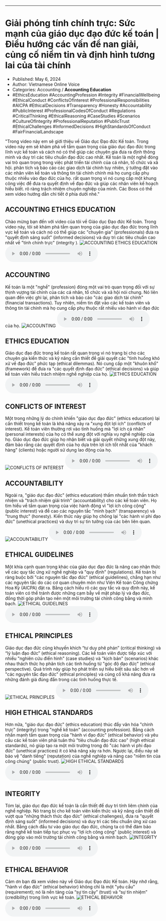 
---

# Giải phóng tính chính trực: Sức mạnh của giáo dục đạo đức kế toán | Điều hướng các vấn đề nan giải, củng cố niềm tin và định hình tương lai của tài chính

- Published: May 6, 2024
- Author: Vietnamese Online Voice
- Categories: Accounting / **Accounting Education**
- #EthicsEducation #AccountingProfession #Integrity #FinancialWellbeing #EthicalConduct #ConflictsOfInterest #ProfessionalResponsibilities #AICPA #EthicalDecisions #Transparency #Honesty #Accountability #PublicInterest #ProfessionalCodesOfConduct #Regulations #CriticalThinking #EthicalReasoning #CaseStudies #Scenarios #CultureOfIntegrity #ProfessionalReputation #PublicTrust #EthicalChallenges #InformedDecisions #HighStandardsOfConduct #FairFinancialLandscape

"Trong video này em sẽ giới thiệu về Giáo dục Đạo đức Kế toán. Trong video này em sẽ khám phá về tầm quan trọng của giáo dục đạo đức trong lĩnh vực kế toán và cách nó có thể giúp các chuyên gia đưa ra định thông minh và duy trì các tiêu chuẩn đạo đức cao nhất. Kế toán là một nghề đóng vai trò quan trọng trong việc phát triển tài chính của cá nhân, tổ chức và xã hội. phân tích và báo cáo các giao dịch tài chính tuy nhiên, ý tưởng đặt vào các nhân viên kế toán và thông tin tài chính chính mà họ cung cấp phụ thuộc nhiều vào đạo đức của họ. rất quan trọng vì nó cung cấp một khung công việc để đưa ra quyết định về đạo đức và giúp các nhân viên kế hoạch hiểu biết. rõ ràng trách nhiệm chuyên nghiệp của mình. Các Boss có thể xem video hướng dẫn chi tiết ở phía dưới nhé."


## ACCOUNTING ETHICS EDUCATION

Chào mừng bạn đến với video của tôi về Giáo dục Đạo đức Kế toán. Trong video này, tôi sẽ khám phá tầm quan trọng của giáo dục đạo đức trong lĩnh vực kế toán và cách nó có thể giúp các "chuyên gia" (professionals) đưa ra "quyết định sáng suốt" (informed decisions) và duy trì các tiêu chuẩn cao nhất về "tính chính trực" (integrity ).
![ACCOUNTING ETHICS EDUCATION](https://http-archiver-apis-production-80.schnworks.com/storage/images/transitions/2024-05-05/transition-3831803648-Montserrat-SemiBold-283593.jpg)
<audio controls>
    <source src="https://http-archiver-apis-production-80.schnworks.com/storage/storage/audio/file-37706892635.mp3" type="audio/mpeg">
</audio>



## ACCOUNTING

Kế toán là một "nghề" (profession) đóng một vai trò quan trọng đối với sự thịnh vượng tài chính của các cá nhân, tổ chức và xã hội nói chung. Nó liên quan đến việc ghi lại, phân tích và báo cáo "các giao dịch tài chính" (financial transactions). Tuy nhiên, niềm tin đặt vào các kế toán viên và thông tin tài chính mà họ cung cấp phụ thuộc rất nhiều vào hành vi đạo đức của họ.
![ACCOUNTING](https://http-archiver-apis-production-80.schnworks.com/storage/images/transitions/2024-05-05/transition-4455520975-Montserrat-Bold-9C27B0.jpg)
<audio controls>
    <source src="https://http-archiver-apis-production-80.schnworks.com/storage/storage/audio/file-3109017229.mp3" type="audio/mpeg">
</audio>



## ETHICS EDUCATION

Giáo dục đạo đức trong kế toán rất quan trọng vì nó trang bị cho các chuyên gia kiến ​​thức và kỹ năng cần thiết để giải quyết các "tình huống khó xử về đạo đức" phức tạp (ethical dilemmas). Nó cung cấp một "khuôn khổ" (framework) để đưa ra "các quyết định đạo đức" (ethical decisions) và giúp kế toán viên hiểu trách nhiệm nghề nghiệp của họ.
![ETHICS EDUCATION](https://http-archiver-apis-production-80.schnworks.com/storage/images/transitions/2024-05-05/transition-2633426429-Montserrat-Thin-880E4F.jpg)
<audio controls>
    <source src="https://http-archiver-apis-production-80.schnworks.com/storage/storage/audio/file-5632671536.mp3" type="audio/mpeg">
</audio>



## CONFLICTS OF INTEREST

Một trong những lý do chính khiến "giáo dục đạo đức" (ethics education) lại cần thiết trong kế toán là khả năng xảy ra "xung đột lợi ích" (conflicts of interest). Kế toán viên thường rơi vào tình huống mà "lợi ích cá nhân" (personal interests) của họ có thể xung đột với nghĩa vụ nghề nghiệp của họ. Giáo dục đạo đức giúp họ nhận biết và giải quyết những xung đột này, đảm bảo rằng các quyết định của họ dựa trên lợi ích tốt nhất của "khách hàng" (clients) hoặc người sử dụng lao động của họ.
![CONFLICTS OF INTEREST](https://http-archiver-apis-production-80.schnworks.com/storage/images/transitions/2024-05-05/transition-19015145521-Montserrat-SemiBold-512DA8.jpg)
<audio controls>
    <source src="https://http-archiver-apis-production-80.schnworks.com/storage/storage/audio/file-21022696494.mp3" type="audio/mpeg">
</audio>



## ACCOUNTABILITY

Ngoài ra, "giáo dục đạo đức" (ethics education) thấm nhuần tinh thần trách nhiệm và "trách nhiệm giải trình" (accountability) cho các kế toán viên. Họ tìm hiểu về tầm quan trọng của việc hành động vì "lợi ích công cộng" (public interest) và đề cao các nguyên tắc "minh bạch" (transparency) và "trung thực" (honesty). Kiến thức này giúp họ chống lại "các hành vi phi đạo đức" (unethical practices) và duy trì sự tin tưởng của các bên liên quan.
![ACCOUNTABILITY](https://http-archiver-apis-production-80.schnworks.com/storage/images/transitions/2024-05-05/transition-26769643660-Montserrat-SemiBold-1A237E.jpg)
<audio controls>
    <source src="https://http-archiver-apis-production-80.schnworks.com/storage/storage/audio/file-24497862347.mp3" type="audio/mpeg">
</audio>



## ETHICAL GUIDELINES

Một khía cạnh quan trọng khác của giáo dục đạo đức là nâng cao nhận thức về các quy tắc ứng xử nghề nghiệp và "quy định" (regulations). Kế toán bị ràng buộc bởi "các nguyên tắc đạo đức" (ethical guidelines), chẳng hạn như các nguyên tắc do các cơ quan chuyên môn như Viện Kế toán Công chứng Hoa Kỳ (AICPA) đặt ra. Bằng cách hiểu rõ các quy tắc và quy định này, kế toán viên có thể tránh được những cạm bẫy về mặt pháp lý và đạo đức, đồng thời góp phần tạo nên một môi trường tài chính công bằng và minh bạch.
![ETHICAL GUIDELINES](https://http-archiver-apis-production-80.schnworks.com/storage/images/transitions/2024-05-05/transition-22376409446-Montserrat-ExtraBold-673AB7.jpg)
<audio controls>
    <source src="https://http-archiver-apis-production-80.schnworks.com/storage/storage/audio/file-605220328.mp3" type="audio/mpeg">
</audio>



## ETHICAL PRINCIPLES

Giáo dục đạo đức cũng khuyến khích “tư duy phê phán” (critical thinking) và “lý luận đạo đức” (ethical reasoning). Các kế toán viên được tiếp xúc với nhiều "nghiên cứu điển hình" (case studies) và "kịch bản" (scenarios) khác nhau thách thức họ phân tích các tình huống từ "góc độ đạo đức" (ethical perspective). Quá trình này giúp họ phát triển sự hiểu biết sâu sắc hơn về "các nguyên tắc đạo đức" (ethical principles) và củng cố khả năng đưa ra những đánh giá đúng đắn trong các tình huống thực tế.
![ETHICAL PRINCIPLES](https://http-archiver-apis-production-80.schnworks.com/storage/images/transitions/2024-05-05/transition--5968641635-Montserrat-ExtraBold-880E4F.jpg)
<audio controls>
    <source src="https://http-archiver-apis-production-80.schnworks.com/storage/storage/audio/file-3947572106.mp3" type="audio/mpeg">
</audio>



## HIGH ETHICAL STANDARDS

Hơn nữa, "giáo dục đạo đức" (ethics education) thúc đẩy văn hóa "chính trực" (integrity) trong "nghề kế toán" (accounting profession). Bằng cách nhấn mạnh tầm quan trọng của "hành vi đạo đức" (ethical behavior) và yêu cầu các kế toán viên phải tuân thủ "tiêu chuẩn đạo đức cao" (high ethical standards), nó giúp tạo ra một môi trường trong đó "các hành vi phi đạo đức" (unethical practices) ít có khả năng xảy ra hơn. Ngược lại, điều này sẽ bảo vệ "danh tiếng" (reputation) của nghề nghiệp và nâng cao "niềm tin của công chúng" (public trust).
![HIGH ETHICAL STANDARDS](https://http-archiver-apis-production-80.schnworks.com/storage/images/transitions/2024-05-05/transition--14374857191-Montserrat-Regular-004895.jpg)
<audio controls>
    <source src="https://http-archiver-apis-production-80.schnworks.com/storage/storage/audio/file-3875890157.mp3" type="audio/mpeg">
</audio>



## INTEGRITY

Tóm lại, giáo dục đạo đức kế toán là cần thiết để duy trì tính liêm chính của nghề nghiệp. Nó trang bị cho kế toán viên kiến ​​thức và kỹ năng cần thiết để vượt qua "những thách thức đạo đức" (ethical challenges), đưa ra "quyết định sáng suốt" (informed decisions) và duy trì các tiêu chuẩn ứng xử cao nhất. Bằng cách đầu tư vào giáo dục đạo đức, chúng ta có thể đảm bảo rằng nghề kế toán tiếp tục phục vụ "lợi ích công cộng" (public interest) và đóng góp vào môi trường tài chính công bằng và minh bạch.
![INTEGRITY](https://http-archiver-apis-production-80.schnworks.com/storage/images/transitions/2024-05-05/transition--13593909218-Montserrat-Regular-512DA8.jpg)
<audio controls>
    <source src="https://http-archiver-apis-production-80.schnworks.com/storage/storage/audio/file-4392566475.mp3" type="audio/mpeg">
</audio>



## ETHICAL BEHAVIOR

Cảm ơn bạn đã xem video này về Giáo dục Đạo đức Kế toán. Hãy nhớ rằng, "hành vi đạo đức" (ethical behavior) không chỉ là một "yêu cầu" (requirement); nó là nền tảng của “sự tin cậy” (trust) và “sự tín nhiệm” (credibility) trong lĩnh vực kế toán.
![ETHICAL BEHAVIOR](https://http-archiver-apis-production-80.schnworks.com/storage/images/transitions/2024-05-05/transition--8345003501-Montserrat-Medium-880E4F.jpg)
<audio controls>
    <source src="https://http-archiver-apis-production-80.schnworks.com/storage/storage/audio/file-7838781988.mp3" type="audio/mpeg">
</audio>

